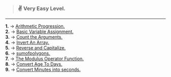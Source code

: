 > ### :v: Very Easy Level.
---
__1.__ -> <u>[Arithmetic Progression.](./Arithmetic%20Progression.js)</u><br>
__2.__ -> <u>[Basic Variable Assignment.](./Basic%20Variable%20Assignment.js)</u><br>
__3.__ -> <u>[Count the Arguments.](./Count%20the%20Arguments.js)</u><br>
__4.__ -> <u>[Invert An Array.](./Invert%20An%20Array.js)</u><br>
__5.__ -> <u>[Reverse and Capitalize.](./Reverse%20and%20Capitalize.js)</u><br>
__6.__ -> <u>[sumofpolygons.](./sumofpolygons.js)</u><br>
__7.__ -> <u>[The Modulus Operator Function.](./The%20Modulus%20Operator%20Function.js)</u><br>
__8.__ -> <u>[Convert Age To Days.](./Convert%20Age%20to%20Days.js)</u><br>
__9.__ -> <u>[Convert Minutes into seconds.](./Convert%20Minutes%20into%20Seconds.js)</u><br>